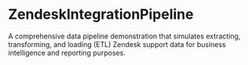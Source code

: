 # ZendeskIntegrationPipeline
A comprehensive data pipeline demonstration that simulates extracting, transforming, and loading (ETL) Zendesk support data for business intelligence and reporting purposes.
